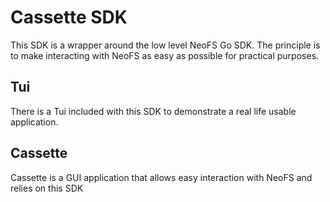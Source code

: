 # Cassette SDK

This SDK is a wrapper around the low level NeoFS Go SDK. The principle is to make interacting with NeoFS as easy as possible for practical purposes.

## Tui

There is a Tui included with this SDK to demonstrate a real life usable application.


## Cassette

Cassette is a GUI application that allows easy interaction with NeoFS and relies on this SDK
